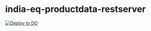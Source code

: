 # india-eq-productdata-restserver

[![Deploy to DO](https://mp-assets1.sfo2.digitaloceanspaces.com/deploy-to-do/do-btn-blue.svg)](https://cloud.digitalocean.com/apps/new?repo=https://github.com/dipankargoswami/india-eq-productdata-restserver/tree/main)
